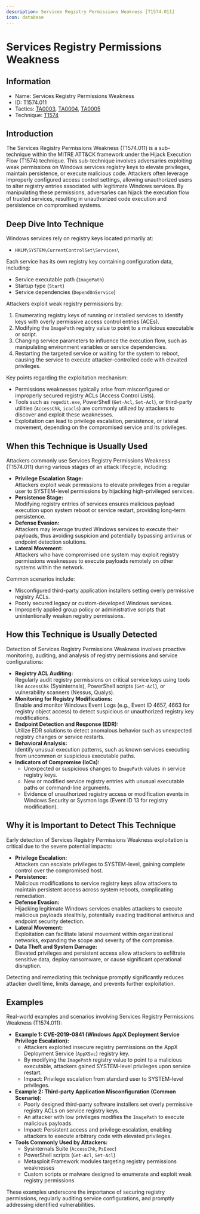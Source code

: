 ```yaml
---
description: Services Registry Permissions Weakness [T1574.011]
icon: database
---
```


# Services Registry Permissions Weakness

## Information

* Name: Services Registry Permissions Weakness
* ID: T1574.011
* Tactics: [TA0003](../../ta0003/), [TA0004](../../ta0004/), [TA0005](../)
* Technique: [T1574](./)

## Introduction

The Services Registry Permissions Weakness (T1574.011) is a sub-technique within the MITRE ATT\&CK framework under the Hijack Execution Flow (T1574) technique. This sub-technique involves adversaries exploiting weak permissions on Windows services registry keys to elevate privileges, maintain persistence, or execute malicious code. Attackers often leverage improperly configured access control settings, allowing unauthorized users to alter registry entries associated with legitimate Windows services. By manipulating these permissions, adversaries can hijack the execution flow of trusted services, resulting in unauthorized code execution and persistence on compromised systems.

## Deep Dive Into Technique

Windows services rely on registry keys located primarily at:

* `HKLM\SYSTEM\CurrentControlSet\Services\`

Each service has its own registry key containing configuration data, including:

* Service executable path (`ImagePath`)
* Startup type (`Start`)
* Service dependencies (`DependOnService`)

Attackers exploit weak registry permissions by:

1. Enumerating registry keys of running or installed services to identify keys with overly permissive access control entries (ACEs).
2. Modifying the `ImagePath` registry value to point to a malicious executable or script.
3. Changing service parameters to influence the execution flow, such as manipulating environment variables or service dependencies.
4. Restarting the targeted service or waiting for the system to reboot, causing the service to execute attacker-controlled code with elevated privileges.

Key points regarding the exploitation mechanism:

* Permissions weaknesses typically arise from misconfigured or improperly secured registry ACLs (Access Control Lists).
* Tools such as `regedit.exe`, PowerShell (`Get-Acl`, `Set-Acl`), or third-party utilities (`AccessChk`, `icacls`) are commonly utilized by attackers to discover and exploit these weaknesses.
* Exploitation can lead to privilege escalation, persistence, or lateral movement, depending on the compromised service and its privileges.

## When this Technique is Usually Used

Attackers commonly use Services Registry Permissions Weakness (T1574.011) during various stages of an attack lifecycle, including:

* **Privilege Escalation Stage:**\
  Attackers exploit weak permissions to elevate privileges from a regular user to SYSTEM-level permissions by hijacking high-privileged services.
* **Persistence Stage:**\
  Modifying registry entries of services ensures malicious payload execution upon system reboot or service restart, providing long-term persistence.
* **Defense Evasion:**\
  Attackers may leverage trusted Windows services to execute their payloads, thus avoiding suspicion and potentially bypassing antivirus or endpoint detection solutions.
* **Lateral Movement:**\
  Attackers who have compromised one system may exploit registry permissions weaknesses to execute payloads remotely on other systems within the network.

Common scenarios include:

* Misconfigured third-party application installers setting overly permissive registry ACLs.
* Poorly secured legacy or custom-developed Windows services.
* Improperly applied group policy or administrative scripts that unintentionally weaken registry permissions.

## How this Technique is Usually Detected

Detection of Services Registry Permissions Weakness involves proactive monitoring, auditing, and analysis of registry permissions and service configurations:

* **Registry ACL Auditing:**\
  Regularly audit registry permissions on critical service keys using tools like `AccessChk` (Sysinternals), PowerShell scripts (`Get-Acl`), or vulnerability scanners (Nessus, Qualys).
* **Monitoring for Registry Modifications:**\
  Enable and monitor Windows Event Logs (e.g., Event ID 4657, 4663 for registry object access) to detect suspicious or unauthorized registry key modifications.
* **Endpoint Detection and Response (EDR):**\
  Utilize EDR solutions to detect anomalous behavior such as unexpected registry changes or service restarts.
* **Behavioral Analysis:**\
  Identify unusual execution patterns, such as known services executing from uncommon or suspicious executable paths.
* **Indicators of Compromise (IoCs):**
  * Unexpected or suspicious changes to `ImagePath` values in service registry keys.
  * New or modified service registry entries with unusual executable paths or command-line arguments.
  * Evidence of unauthorized registry access or modification events in Windows Security or Sysmon logs (Event ID 13 for registry modification).

## Why it is Important to Detect This Technique

Early detection of Services Registry Permissions Weakness exploitation is critical due to the severe potential impacts:

* **Privilege Escalation:**\
  Attackers can escalate privileges to SYSTEM-level, gaining complete control over the compromised host.
* **Persistence:**\
  Malicious modifications to service registry keys allow attackers to maintain persistent access across system reboots, complicating remediation.
* **Defense Evasion:**\
  Hijacking legitimate Windows services enables attackers to execute malicious payloads stealthily, potentially evading traditional antivirus and endpoint security detection.
* **Lateral Movement:**\
  Exploitation can facilitate lateral movement within organizational networks, expanding the scope and severity of the compromise.
* **Data Theft and System Damage:**\
  Elevated privileges and persistent access allow attackers to exfiltrate sensitive data, deploy ransomware, or cause significant operational disruption.

Detecting and remediating this technique promptly significantly reduces attacker dwell time, limits damage, and prevents further exploitation.

## Examples

Real-world examples and scenarios involving Services Registry Permissions Weakness (T1574.011):

* **Example 1: CVE-2019-0841 (Windows AppX Deployment Service Privilege Escalation):**
  * Attackers exploited insecure registry permissions on the AppX Deployment Service (`AppXSvc`) registry key.
  * By modifying the `ImagePath` registry value to point to a malicious executable, attackers gained SYSTEM-level privileges upon service restart.
  * Impact: Privilege escalation from standard user to SYSTEM-level privileges.
* **Example 2: Third-party Application Misconfiguration (Common Scenario):**
  * Poorly designed third-party software installers set overly permissive registry ACLs on service registry keys.
  * An attacker with low privileges modifies the `ImagePath` to execute malicious payloads.
  * Impact: Persistent access and privilege escalation, enabling attackers to execute arbitrary code with elevated privileges.
* **Tools Commonly Used by Attackers:**
  * Sysinternals Suite (`AccessChk`, `PsExec`)
  * PowerShell scripts (`Get-Acl`, `Set-Acl`)
  * Metasploit Framework modules targeting registry permissions weaknesses
  * Custom scripts or malware designed to enumerate and exploit weak registry permissions

These examples underscore the importance of securing registry permissions, regularly auditing service configurations, and promptly addressing identified vulnerabilities.
